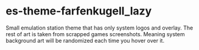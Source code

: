 # es-theme-farfenkugell_lazy
Small emulation station theme that has only system logos and overlay.
The rest of art is taken from scrapped games screenshots.
Meaning system background art will be randomized each time you hover over it.